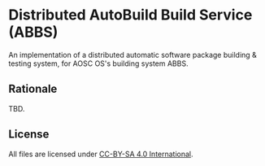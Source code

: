 # Distributed AutoBuild Build Service (ABBS)

An implementation of a distributed automatic software package building & testing system, for AOSC OS's building system ABBS.

## Rationale

TBD.

## License

All files are licensed under [CC-BY-SA 4.0 International](http://creativecommons.org/licenses/by-sa/4.0/).

